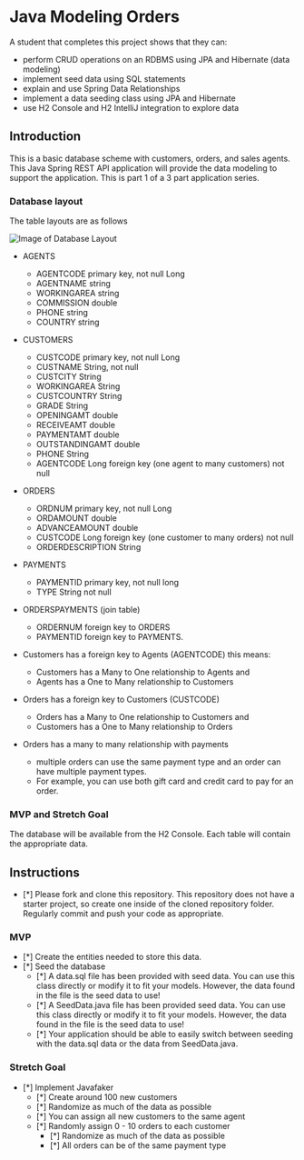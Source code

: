 # Java Modeling Orders

A student that completes this project shows that they can:

* perform CRUD operations on an RDBMS using JPA and Hibernate (data modeling)
* implement seed data using SQL statements
* explain and use Spring Data Relationships
* implement a data seeding class using JPA and Hibernate
* use H2 Console and H2 IntelliJ integration to explore data

## Introduction

This is a basic database scheme with customers, orders, and sales agents. This Java Spring REST API application will
provide the data modeling to support the application. This is part 1 of a 3 part application series.

### Database layout

The table layouts are as follows

![Image of Database Layout](java-orders-db.png)

* AGENTS
    * AGENTCODE primary key, not null Long
    * AGENTNAME string
    * WORKINGAREA string
    * COMMISSION double
    * PHONE string
    * COUNTRY string

* CUSTOMERS
    * CUSTCODE primary key, not null Long
    * CUSTNAME String, not null
    * CUSTCITY String
    * WORKINGAREA String
    * CUSTCOUNTRY String
    * GRADE String
    * OPENINGAMT double
    * RECEIVEAMT double
    * PAYMENTAMT double
    * OUTSTANDINGAMT double
    * PHONE String
    * AGENTCODE Long foreign key (one agent to many customers) not null

* ORDERS
    * ORDNUM primary key, not null Long
    * ORDAMOUNT double
    * ADVANCEAMOUNT double
    * CUSTCODE Long foreign key (one customer to many orders) not null
    * ORDERDESCRIPTION String

* PAYMENTS
    * PAYMENTID primary key, not null long
    * TYPE String not null

* ORDERSPAYMENTS (join table)
    * ORDERNUM foreign key to ORDERS
    * PAYMENTID foreign key to PAYMENTS.

* Customers has a foreign key to Agents (AGENTCODE) this means:
    * Customers has a Many to One relationship to Agents and
    * Agents has a One to Many relationship to Customers

* Orders has a foreign key to Customers (CUSTCODE)
    * Orders has a Many to One relationship to Customers and
    * Customers has a One to Many relationship to Orders

* Orders has a many to many relationship with payments
    * multiple orders can use the same payment type and an order can have multiple payment types.
    * For example, you can use both gift card and credit card to pay for an order.

### MVP and Stretch Goal

The database will be available from the H2 Console. Each table will contain the appropriate data.

## Instructions

* [*] Please fork and clone this repository. This repository does not have a starter project, so create one inside of
  the cloned repository folder. Regularly commit and push your code as appropriate.

### MVP

* [*] Create the entities needed to store this data.
* [*] Seed the database
    * [*] A data.sql file has been provided with seed data. You can use this class directly or modify it to fit your
      models. However, the data found in the file is the seed data to use!
    * [*] A SeedData.java file has been provided seed data. You can use this class directly or modify it to fit your
      models. However, the data found in the file is the seed data to use!
    * [*] Your application should be able to easily switch between seeding with the data.sql data or the data from
      SeedData.java.

### Stretch Goal

* [*] Implement Javafaker
    * [*] Create around 100 new customers
    * [*] Randomize as much of the data as possible
    * [*] You can assign all new customers to the same agent
    * [*] Randomly assign 0 - 10 orders to each customer
        * [*] Randomize as much of the data as possible
        * [*] All orders can be of the same payment type